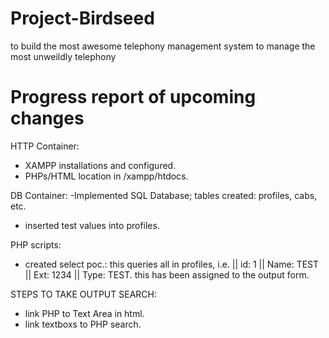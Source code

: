 # Project-Birdseed
to build the most awesome telephony management system to manage the most unweildly telephony 

# Progress report of upcoming changes

HTTP Container:
- XAMPP installations and configured.
- PHPs/HTML location in /xampp/htdocs.


DB Container:
-Implemented SQL Database; tables created: profiles, cabs, etc.
- inserted test values into profiles.

PHP scripts:
- created select poc.: this queries all in profiles, i.e. || id: 1 || Name: TEST || Ext: 1234 || Type: TEST. 
  this has been assigned to the output form.


STEPS TO TAKE
OUTPUT SEARCH:
- link PHP to Text Area in html.
- link textboxs to PHP search.
